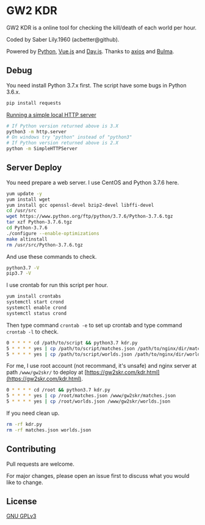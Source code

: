 # GW2 KDR

GW2 KDR is a online tool for checking the kill/death of each world per hour.

Coded by Saber Lily.1960 (acbetter@github). 

Powered by [Python](https://www.python.org/), [Vue.js](https://github.com/vuejs/vue) and [Day.js](https://github.com/iamkun/dayjs/). Thanks to [axios](https://github.com/axios/axios) and [Bulma](https://bulma.io/).

## Debug

You need install Python 3.7.x first. The script have some bugs in Python 3.6.x.

```bash
pip install requests
```

[Running a simple local HTTP server](https://developer.mozilla.org/en-US/docs/Learn/Common_questions/set_up_a_local_testing_server)

```bash
# If Python version returned above is 3.X
python3 -m http.server
# On windows try "python" instead of "python3"
# If Python version returned above is 2.X
python -m SimpleHTTPServer
```

## Server Deploy

You need prepare a web server. I use CentOS and Python 3.7.6 here.

```bash
yum update -y
yum install wget
yum install gcc openssl-devel bzip2-devel libffi-devel
cd /usr/src
wget https://www.python.org/ftp/python/3.7.6/Python-3.7.6.tgz
tar xzf Python-3.7.6.tgz
cd Python-3.7.6
./configure --enable-optimizations
make altinstall
rm /usr/src/Python-3.7.6.tgz
```

And use these commands to check.

```bash
python3.7 -V
pip3.7 -V
```

I use crontab for run this script per hour.

```bash
yum install crontabs
systemctl start crond
systemctl enable crond
systemctl status crond
```

Then type command `crontab -e` to set up crontab and type command `crontab -l` to check.

```bash
0 * * * * cd /path/to/script && python3.7 kdr.py
5 * * * * yes | cp /path/to/script/matches.json /path/to/nginx/dir/matches.json
5 * * * * yes | cp /path/to/script/worlds.json /path/to/nginx/dir/worlds.json
```

For me, I use root account (not recommand, it's unsafe) and nginx server at path `/www/gw2skr/` to deploy at [https://gw2skr.com/kdr.html](https://gw2skr.com/kdr.html).

```bash
0 * * * * cd /root && python3.7 kdr.py
5 * * * * yes | cp /root/matches.json /www/gw2skr/matches.json
5 * * * * yes | cp /root/worlds.json /www/gw2skr/worlds.json
```

If you need clean up.

```bash
rm -rf kdr.py
rm -rf matches.json worlds.json
```

## Contributing

Pull requests are welcome.

For major changes, please open an issue first to discuss what you would like to change.

## License

[GNU GPLv3](https://choosealicense.com/licenses/gpl-3.0/)